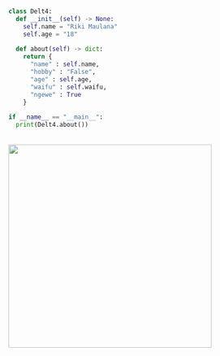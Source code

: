 <br>

```python
class Delt4:
  def __init__(self) -> None:
    self.name = "Riki Maulana"
    self.age = "18"
  
  def about(self) -> dict:
    return {
      "name" : self.name,
      "hobby" : "False",
      "age" : self.age,
      "waifu" : self.waifu,
      "ngewe" : True
    }
  
if __name__ == "__main__":
  print(Delt4.about())
```

<br>
<img width="400" src="https://i.ibb.co/Ntp0cck/20220828-223329.jpg"><br>
<!---
DELT4R00T/DELT4R00T is a ✨ special ✨ repository because its `README.md` (this file) appears on your GitHub profile.
You can click the Preview link to take a look at your changes.
--->
